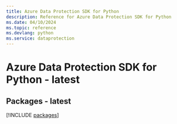 ```yaml
---
title: Azure Data Protection SDK for Python
description: Reference for Azure Data Protection SDK for Python
ms.date: 04/10/2024
ms.topic: reference
ms.devlang: python
ms.service: dataprotection
---
```

# Azure Data Protection SDK for Python - latest
## Packages - latest
[!INCLUDE [packages](data-protection-index.md)]